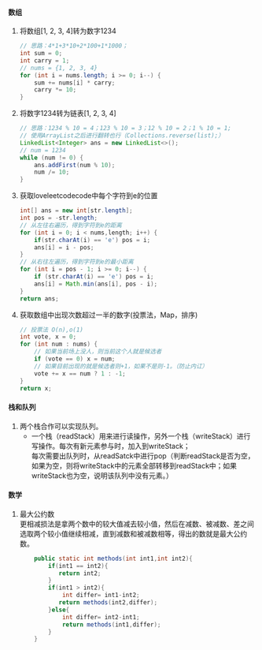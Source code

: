 #### 数组
1. 将数组[1, 2, 3, 4]转为数字1234

    ```java
    // 思路：4*1+3*10+2*100+1*1000；
    int sum = 0;
    int carry = 1;
    // nums = {1, 2, 3, 4}
    for (int i = nums.length; i >= 0; i--) {
        sum += nums[i] * carry;
        carry *= 10;
    }
    ```

2. 将数字1234转为链表[1, 2, 3, 4]

    ```java
    // 思路：1234 % 10 = 4；123 % 10 = 3；12 % 10 = 2；1 % 10 = 1;
    // 使用ArrayList之后进行翻转也行（Collections.reverse(list);）
    LinkedList<Integer> ans = new LinkedList<>();
    // num = 1234
    while (num != 0) {
        ans.addFirst(num % 10);
        num /= 10;
    }
    ```

3. 获取loveleetcodecode中每个字符到e的位置

    ```java
    int[] ans = new int[str.length];
    int pos = -str.length;
    // 从左往右遍历，得到字符到e的距离
    for (int i = 0; i < nums,length; i++) {
        if(str.charAt(i) == 'e') pos = i;
        ans[i] = i - pos;
    }
    // 从右往左遍历，得到字符到e的最小距离
    for (int i = pos - 1; i >= 0; i--) {
        if (str.charAt(i) == 'e') pos = i;
        ans[i] = Math.min(ans[i], pos - i);
    }
    return ans;
    ```

4. 获取数组中出现次数超过一半的数字(投票法，Map，排序)

   ```java
   // 投票法 O(n),o(1)
   int vote, x = 0;
   for (int num : nums) {
       // 如果当前场上没人，则当前这个人就是候选者
       if (vote == 0) x = num;
       // 如果目前出现的就是候选者则+1，如果不是则-1。（防止内讧）
       vote += x == num ? 1 : -1;
   }
   return x;
   ```

   

#### 栈和队列

1. 两个栈合作可以实现队列。
    + 一个栈（readStack）用来进行读操作，另外一个栈（writeStack）进行写操作。每次有新元素参与时，加入到writeStack；  
    每次需要出队列时，从readSatck中进行pop（判断readStack是否为空，如果为空，则将writeStack中的元素全部转移到readStack中；如果writeStack也为空，说明该队列中没有元素。）
    
#### 数学
1. 最大公约数  
更相减损法是拿两个数中的较大值减去较小值，然后在减数、被减数、差之间选取两个较小值继续相减，直到减数和被减数相等，得出的数就是最大公约数。

    ```java
        public static int methods(int int1,int int2){
            if(int1 == int2){
               return int2;
            }
            if(int1 > int2){
                int differ= int1-int2;
               return methods(int2,differ);
            }else{
                int differ= int2-int1;
                return methods(int1,differ);
            }
        }
    ```